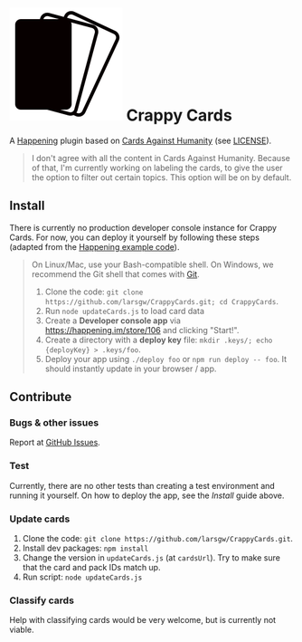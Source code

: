 # ![Crappy Cards logo](./icon.svg) Crappy Cards

A [Happening](https://happening.im) plugin based on [Cards Against Humanity](https://cardsagainsthumanity.com/) (see [LICENSE](https://github.com/larsgw/CrappyCards/blob/master/LICENSE.md)).

> I don't agree with all the content in Cards Against Humanity. Because of that, I'm currently working on labeling the cards, to give the user the option to filter out certain topics. This option will be on by default.

## Install

There is currently no production developer console instance for Crappy Cards. For now, you can deploy it yourself by following these steps (adapted from the [Happening example code](https://github.com/Happening/Example)).

> On Linux/Mac, use your Bash-compatible shell. On Windows, we recommend the Git shell that comes with [Git](http://git-scm.com/download/win).
> 
> 1. Clone the code: `git clone https://github.com/larsgw/CrappyCards.git; cd CrappyCards`.
> 2. Run `node updateCards.js` to load card data
> 3. Create a **Developer console app** via https://happening.im/store/106 and clicking "Start!".
> 4. Create a directory with a __deploy key__ file: `mkdir .keys/; echo {deployKey} > .keys/foo`.
> 5. Deploy your app using `./deploy foo` or `npm run deploy -- foo`. It should instantly update in your browser / app.

## Contribute

### Bugs & other issues

Report at [GitHub Issues](https://github.com/larsgw/issues).

### Test

Currently, there are no other tests than creating a test environment and running it yourself. On how to deploy the app, see the *Install* guide above.

### Update cards

1. Clone the code: `git clone https://github.com/larsgw/CrappyCards.git`.
2. Install dev packages: `npm install`
3. Change the version in `updateCards.js` (at `cardsUrl`). Try to make sure that the card and pack IDs match up.
4. Run script: `node updateCards.js`

### Classify cards

Help with classifying cards would be very welcome, but is currently not viable.
